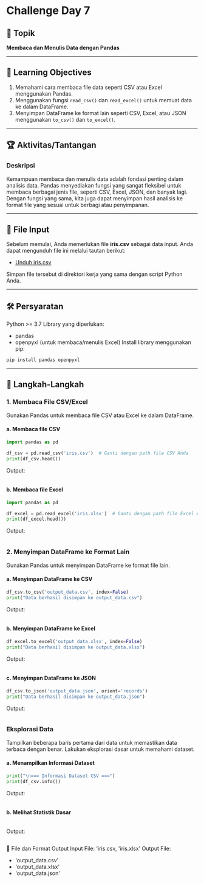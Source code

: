 # Challenge Day 7 

## 📝 Topik
**Membaca dan Menulis Data dengan Pandas**

---

## 🎯 Learning Objectives
1. Memahami cara membaca file data seperti CSV atau Excel menggunakan Pandas.
2. Menggunakan fungsi `read_csv()` dan `read_excel()` untuk memuat data ke dalam DataFrame.
3. Menyimpan DataFrame ke format lain seperti CSV, Excel, atau JSON menggunakan `to_csv()` dan `to_excel()`.

---

## 🏆 Aktivitas/Tantangan

### Deskripsi
Kemampuan membaca dan menulis data adalah fondasi penting dalam analisis data. Pandas menyediakan fungsi yang sangat fleksibel untuk membaca berbagai jenis file, seperti CSV, Excel, JSON, dan banyak lagi. Dengan fungsi yang sama, kita juga dapat menyimpan hasil analisis ke format file yang sesuai untuk berbagi atau penyimpanan.

---
## 📂 File Input
Sebelum memulai, Anda memerlukan file **iris.csv** sebagai data input. Anda dapat mengunduh file ini melalui tautan berikut:
- [Unduh iris.csv](https://github.com/mwaskom/seaborn-data/blob/master/iris.csv)

Simpan file tersebut di direktori kerja yang sama dengan script Python Anda.

---
## 🛠️ Persyaratan
Python >= 3.7
Library yang diperlukan:
- pandas
- openpyxl (untuk membaca/menulis Excel)
Install library menggunakan pip:
```bash
pip install pandas openpyxl
```

---
## 🚀 Langkah-Langkah

### 1. Membaca File CSV/Excel
Gunakan Pandas untuk membaca file CSV atau Excel ke dalam DataFrame.

#### a. Membaca file CSV
```python
import pandas as pd

df_csv = pd.read_csv('iris.csv')  # Ganti dengan path file CSV Anda
print(df_csv.head())
```
Output:
```bash

```

#### b. Membaca file Excel
```python
import pandas as pd

df_excel = pd.read_excel('iris.xlsx')  # Ganti dengan path file Excel Anda
print(df_excel.head())
```
Output:
```bash

```

### 2. Menyimpan DataFrame ke Format Lain
Gunakan Pandas untuk menyimpan DataFrame ke format file lain.
#### a. Menyimpan DataFrame ke CSV
```python
df_csv.to_csv('output_data.csv', index=False)
print("Data berhasil disimpan ke output_data.csv")
```
Output:
```bash

```

#### b. Menyimpan DataFrame ke Excel
```python
df_excel.to_excel('output_data.xlsx', index=False)
print("Data berhasil disimpan ke output_data.xlsx")
```
Output:
```bash

```

#### c. Menyimpan DataFrame ke JSON
```python
df_csv.to_json('output_data.json', orient='records')
print("Data berhasil disimpan ke output_data.json")
```
Output:
```bash

```
### Eksplorasi Data
Tampilkan beberapa baris pertama dari data untuk memastikan data terbaca dengan benar. Lakukan eksplorasi dasar untuk memahami dataset.
#### a. Menampilkan Informasi Dataset
```python
print("\n=== Informasi Dataset CSV ===")
print(df_csv.info())
```
Output:
```bash

```
#### b. Melihat Statistik Dasar
```python

```
Output:
```bash

```
📂 File dan Format Output
Input File: 'iris.csv, 'iris.xlsx'
Output File:
- 'output_data.csv'
- 'output_data.xlsx'
- 'output_data.json'

